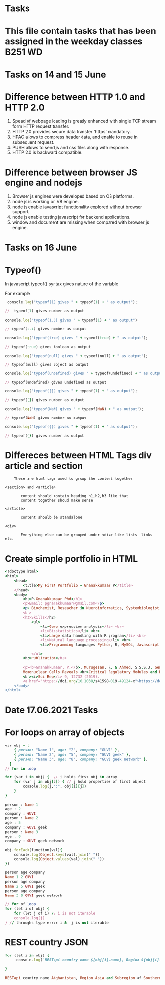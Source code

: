 # Tasks
# This file contain tasks that has been assigned in the weekday classes B251 WD

# Tasks on 14 and 15 June
#  Difference between HTTP 1.0 and HTTP 2.0
1. Spead of webpage loading is greatly enhanced with single TCP stream form HTTP request transfer.
2. HTTP 2.0 provides secure data transfer 'https' mandatory.
3. HPAC allows to compress header data, and enable to reuse in subsequent request.
4. PUSH allows to send js and css files along with response.
5. HTTP 2.0 is backward compatible.

# Difference between browser JS engine and nodejs
1. Browser js engines were developed based on OS platforms.
2. node js is working on V8 engine.
3. node js enable javascript functionality explored without browser support.
4. node js enable testing javascript for backend applications.
5. window and document are missing when compared with browser js engine.

# Tasks on 16 June
# Typeof()
  In javascript typeof() syntax gives nature of the variable
  
  For example 
  
```ruby
 console.log("typeof(1) gives " + typeof(1) + " as output"); 

//  typeof(1) gives number as output
 
console.log("typeof(1.1) gives " + typeof(1) + " as output"); 

// typeof(1.1) gives number as output

console.log("typeof(true) gives " + typeof(true) + " as output"); 

// typeof(true) gives boolean as output

console.log("typeof(null) gives " + typeof(null) + " as output"); 

// typeof(null) gives object as output 

console.log("typeof(undefined) gives " + typeof(undefined) + " as output"); 

// typeof(undefined) gives undefined as output  

console.log("typeof([]) gives " + typeof(1) + " as output"); 

// typeof([]) gives number as output  

console.log("typeof(NaN) gives " + typeof(NaN) + " as output"); 

// typeof(NaN) gives number as output

console.log("typeof({}) gives " + typeof(1) + " as output");  

// typeof({}) gives number as output
  ```
  
# Differeces between HTML Tags div article and section
   
        These are html tags used to group the content together
       
    <section> and <article>
    
           content should contain heading h1,h2,h3 like that
           content together shoud make sense
  
    <article>
    
           content shoulb be standalone
    
    <div>
    
           Everything else can be grouped under <div> like lists, links etc.
           

# Create simple portfolio in HTML
```ruby
<!doctype html>
<html>
    <head>
        <title>My First Portfolio ~ Gnanakkumaar P</title>
    </head>
    <body>
        <h1>P.Gnanakkumaar Phd</h1>
        <p>Email: pgnanakkumaar@gmail.com</p>
        <p> Biochemist, Reseacher in Nueroinformatics, Systembiologist, upcoming FullStackDeveloper</p>
        <br>
        <h2>Skills</h2>
            <ul>
                <li>Gene expression analysis</li> <br>
                <li>Biostatistics</li> <br>
                <li>Large data handling with R program</li> <br>
                <li>Natural language processing</li> <br>
                <li>Programming languages Python, R, MySQL, Javascript </li>

            </ul>
        <h2>Publication</h2>
       
        <p><b>Gnanakkumaar, P.</b>, Murugesan, R. & Ahmed, S.S.S.J. Gene Regulatory Networks in Peripheral 
        Mononuclear Cells Reveals <br>Critical Regulatory Modules and Regulators of Multiple Sclerosis. 
        <br><i>Sci Rep</i> 9, 12732 (2019). 
        <a href="https://doi.org/10.1038/s41598-019-49124-x">https://doi.org/10.1038/s41598-019-49124-x</a></p>
    </body>
</html>
```
  
# Date 17.06.2021 Tasks

# For loops on array of objects
```ruby
var obj = [
    { person: "Name 1", age: "2", company: "GUVI" },
    { person: "Name 2", age: "5", company: "GUVI geek" },
    { person: "Name 3", age: "8", company: "GUVI geek network" },
  ]
// for in loop

for (var i in obj) {  // i holds first obj in array
    for (var j in obj[i]) { // j hold properties of first object
        console.log(j,":", obj[i][j])
    }
}

person : Name 1
age : 2
company : GUVI
person : Name 2
age : 5
company : GUVI geek
person : Name 3
age : 8
company : GUVI geek network

obj.forEach(function(val){
    console.log(Object.keys(val).join(" "))
    console.log(Object.values(val).join(" "))
})

person age company
Name 1 2 GUVI
person age company
Name 2 5 GUVI geek
person age company
Name 3 8 GUVI geek network

// for of loop
for (let i of obj) {
    for (let j of i) // i is not iterable
    console.log(j)
} // throughs type error i &  j is not iterable
```
# REST country JSON
```ruby
for (let i in obj) {
     console.log(`RESTapi country name ${obj[i].name}, Region ${obj[i].region} and Subregion of ${obj[i].subregion}. This country's population ${obj[i].population} and the national flag link is ${obj[i].flag}`)
    
}

RESTapi country name Afghanistan, Region Asia and Subregion of Southern Asia. This country's population 27657145 and the national flag link is https://restcountries.eu/data/afg.svg
```
